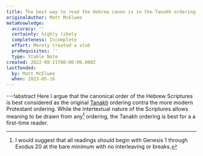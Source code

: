 ```yaml
---
title: The best way to read the Hebrew canon is in the Tanakh ordering
originalAuthor: Matt McElwee
metaKnowledge:
  accuracy: ''
  certainty: highly likely
  completeness: Incomplete
  effort: Merely created a stub
  preRequisites: ''
  type: Stable Note
created: 2022-08-21T00:00:00.000Z
lastTended:
  by: Matt McElwee
  when: 2023-05-16
---
```


---!abstract
Here I argue that the canonical order of the Hebrew Scriptures is best considered as the original [Tanakh](!W) ordering contra the more modern Protestant ordering. While the intertextual nature of the Scriptures allows meaning to be drawn from any[^1] ordering, the Tanakh ordering is best for a a first-time reader.

[^1]: I would suggest that all readings should begin with Genesis 1 through Exodus 20 at the bare minimum with no interleaving or breaks.
